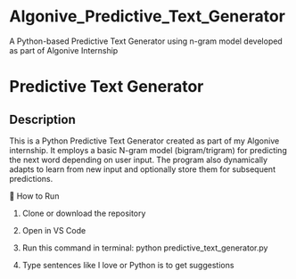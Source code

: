 # Algonive_Predictive_Text_Generator
A Python-based Predictive Text Generator using n-gram model developed as part of Algonive Internship
# Predictive Text Generator

## Description
This is a Python Predictive Text Generator created as part of my Algonive internship.
It employs a basic N-gram model (bigram/trigram) for predicting the next word depending on user input.
The program also dynamically adapts to learn from new input and optionally store them for subsequent predictions.

🚀 How to Run

1. Clone or download the repository

2. Open in VS Code

3. Run this command in terminal:
python predictive_text_generator.py
4. Type sentences like I love or Python is to get suggestions
